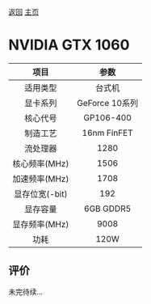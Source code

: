 [返回](../../)  [主页](../../../../)
# NVIDIA GTX 1060

| 项目 | 参数 |
| :------: | :------: |
|适用类型 | 台式机|
|显卡系列| GeForce 10系列|
|核心代号| GP106-400 |
|制造工艺| 16nm FinFET |
|流处理器| 1280 |
|核心频率(MHz)| 1506 |
|加速频率(MHz)|1708 |
|显存位宽(-bit)| 192 |
|显存容量| 6GB GDDR5 |
|显存频率(MHz)| 9008 |
|功耗|120W |

## 评价

 未完待续...